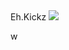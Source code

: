 <!DOCTYPE html>
<html lang "en">
  
<html>
  <head>Eh.Kickz</head>
<img src="images/pic 1/.jpg" />
  <p>w</p>
  </html>
